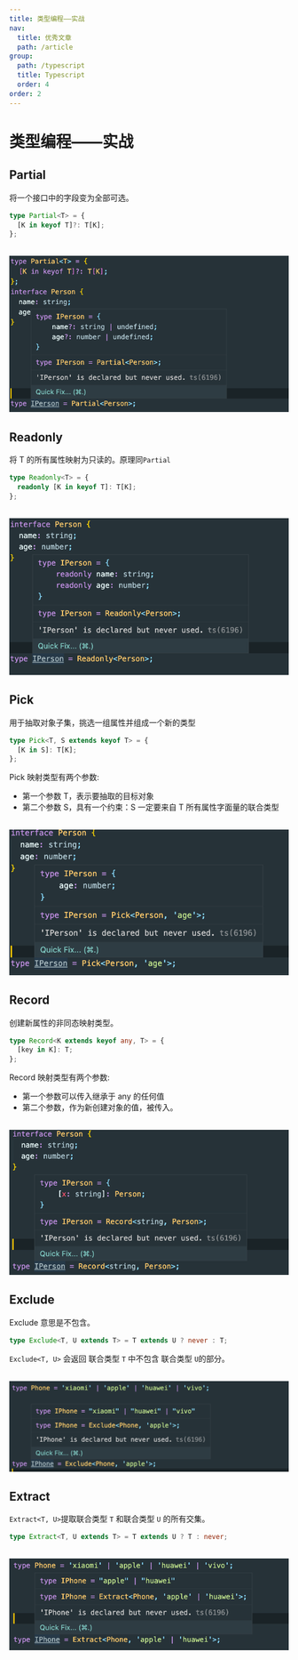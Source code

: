 ```yaml
---
title: 类型编程——实战
nav:
  title: 优秀文章
  path: /article
group:
  path: /typescript
  title: Typescript
  order: 4
order: 2
---
```


# 类型编程——实战

## Partial

将一个接口中的字段变为全部可选。

```ts
type Partial<T> = {
  [K in keyof T]?: T[K];
};
```

<br />
<img src="./image/four.png" />

## Readonly

将 T 的所有属性映射为只读的。原理同`Partial`

```ts
type Readonly<T> = {
  readonly [K in keyof T]: T[K];
};
```

<br />
<img src="./image/five.png" />

## Pick

用于抽取对象子集，挑选一组属性并组成一个新的类型

```ts
type Pick<T, S extends keyof T> = {
  [K in S]: T[K];
};
```

Pick 映射类型有两个参数:

- 第一个参数 T，表示要抽取的目标对象
- 第二个参数 S，具有一个约束：S 一定要来自 T 所有属性字面量的联合类型

<br />
<img src="./image/six.png" />

## Record

创建新属性的非同态映射类型。

```ts
type Record<K extends keyof any, T> = {
  [key in K]: T;
};
```

Record 映射类型有两个参数:

- 第一个参数可以传入继承于 any 的任何值
- 第二个参数，作为新创建对象的值，被传入。

<br />
<img src="./image/seven.png" />

## Exclude

Exclude 意思是不包含。

```ts
type Exclude<T, U extends T> = T extends U ? never : T;
```

`Exclude<T, U>` 会返回 联合类型 `T` 中不包含 联合类型 `U`的部分。

<br />
<img src="./image/eight.png" />

## Extract

`Extract<T, U>`提取联合类型 `T` 和联合类型 `U` 的所有交集。

```ts
type Extract<T, U extends T> = T extends U ? T : never;
```

<br />
<img src="./image/nine.png" />
